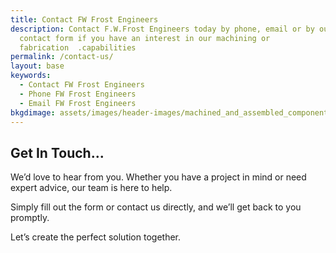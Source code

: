 ```yaml
---
title: Contact FW Frost Engineers
description: Contact F.W.Frost Engineers today by phone, email or by our website
  contact form if you have an interest in our machining or
  fabrication  .capabilities
permalink: /contact-us/
layout: base
keywords:
  - Contact FW Frost Engineers
  - Phone FW Frost Engineers
  - Email FW Frost Engineers
bkgdimage: assets/images/header-images/machined_and_assembled_components.jpg
---
```

## Get In Touch...

We’d love to hear from you. Whether you have a project in mind or need expert advice, our team is here to help.

Simply fill out the form or contact us directly, and we’ll get back to you promptly.

Let’s create the perfect solution together.